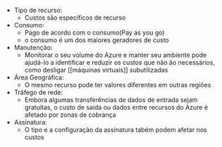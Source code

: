 - Tipo de recurso:
	- Custos são específicos de recurso
- Consumo:
	- Pago de acordo com o consumo(Pay as you go)
	- o consumo é um dos maiores geradores de custo 
- Manutenção:
	- Monitorar o seu volume do Azure e manter seu ambiente pode ajudá-lo a identificar e reduzir os custos que não ão necessários, como desligar [[máquinas virtuais]] subutilizadas
- Área Geográfica:
	- O mesmo recurso pode ter valores diferentes em outras regiões
- Tráfego de rede:
	- Embora algumas transferências de dados de entrada sejam gratuitas, o custo de saída ou dados entre recursos do Azure é afetado por zonas de cobrança
- Assinatura:
	- O tipo e a configuração da assinatura tabém podem afetar nos custos
